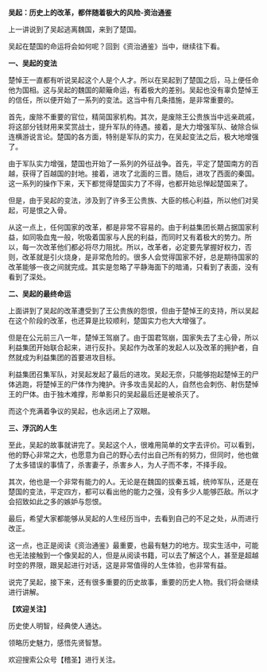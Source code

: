 **吴起：历史上的改革，都伴随着极大的风险-资治通鉴**

上一讲说到了吴起逃离魏国，来到了楚国。

吴起在楚国的命运将会如何呢？回到《资治通鉴》当中，继续往下看。

**一、吴起的变法**

楚悼王一直都有听说吴起这个人是个人才。所以在吴起到了楚国之后，马上便任命他为国相。这与吴起的魏国的颠簸命运，有着极大的差别。吴起也没有辜负楚悼王的信任，所以便开始了一系列的变法。这当中有几条措施，是非常重要的。

首先，废除不重要的官位，精简国家机构。其次，是废除王公贵族当中远亲疏戚，将这部分钱财用来奖赏战士，提升军队的待遇。接着，是大力增强军队、破除合纵连横游说言论。楚国的各方面，特别是军队的实力，在吴起变法之后，极大地增强了。

由于军队实力增强，楚国也开始了一系列的外征战争。首先，平定了楚国南方的百越，获得了百越国的封地。接着，进攻了北面的三晋。随后，进攻了西面的秦国。这一系列的操作下来，天下都觉得楚国实力了不得，也都开始忌惮起楚国来了。

但是，由于吴起的变法，涉及到了许多王公贵族、大臣的核心利益，所以他们对吴起，可是恨之入骨。

从这一点上，任何国家的改革，都是非常不容易的。由于利益集团长期占据国家利益，如同吸血鬼一般，吮吸着国家与人民的利益，而同时又有着极大的势力。所以，每一次改革他们都必将尽力阻扰。所以，改革者，必定要先掌握好权力，否则，改革就是引火烧身，是非常危险的。很多人会觉得国家不好，总是期待国家的改革能够一夜之间就完成。其实是忽略了平静海面下的暗涌，只看到了表面，没有看到了深处。

**二、吴起的最终命运**

上面讲到了吴起的改革遭受到了王公贵族的怨恨，但由于楚悼王的支持，所以吴起在这个阶段的改革，也还算是比较顺利，楚国实力也大大增强了。

但是在公元前三八一年，楚悼王驾崩了。由于国君驾崩，国家失去了主心骨，所以利益集团开始联合起来，进行反扑。吴起作为改革的发起人以及改革的拥护者，自然就成为利益集团的首要进攻目标。

利益集团召集军队，对吴起发起了最后的进攻。吴起无奈，只能够抱起楚悼王的尸体逃跑，将楚悼王的尸体作为掩护。许多攻击吴起的人，自然也会刺伤、射伤楚悼王的尸体。由于独木难撑，形单影只的吴起最后还是被杀灭了。

而这个充满着争议的吴起，也永远闭上了双眼。

**三、浮沉的人生**

至此，吴起的故事就讲完了。吴起这个人，很难用简单的文字去评价。可以看到，他的野心非常之大，也愿意为自己的野心去付出自己所有的努力，但同时，他也做了太多错误的事情了，杀害妻子，杀害乡人，为人子而不孝，不择手段。

其次，他也是一个非常有能力的人。无论是在魏国的拔秦五城，统帅军队，还是在楚国的变法，平定四方，都可以看出他的能力之强，没有多少人能够匹敌。所以才会招致如此之多的嫉妒与怨恨。

最后，希望大家都能够从吴起的人生经历当中，去看到自己的不足之处，从而进行改正。

这一点，也正是阅读《资治通鉴》最重要，也最有魅力的地方。现实生活中，可能也无法接触到一个像吴起的人，但是从阅读书籍，可以去了解这个人，甚至是超越时空的界限，跟吴起进行对话，这是非常值得的人生体验，也非常有益。

说完了吴起，接下来，还有很多重要的历史故事，重要的历史人物。我们将会继续进行讲解。

**【欢迎关注】**

历史使人明智，经典使人通达。

领略历史魅力，感悟先贤智慧。

欢迎搜索公众号【稽圣】进行关注。